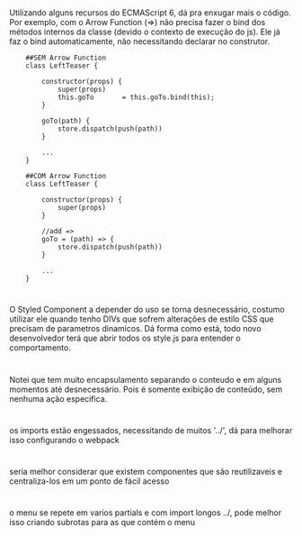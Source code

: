 #
Utilizando alguns recursos do ECMAScript 6, dá pra enxugar mais o código. Por exemplo, com o Arrow Function (=>) não precisa fazer o bind dos métodos internos da classe (devido o contexto de execução do js). Ele já faz o bind automaticamente, não necessitando declarar no construtor.
        
        ##SEM Arrow Function
        class LeftTeaser {

            constructor(props) {
                super(props)
                this.goTo       = this.goTo.bind(this);
            }

            goTo(path) {
                store.dispatch(push(path))
            }

            ...
        }

        ##COM Arrow Function
        class LeftTeaser {

            constructor(props) {
                super(props)
            }

            //add =>
            goTo = (path) => {
                store.dispatch(push(path))
            }

            ...
        }


#
O Styled Component a depender do uso se torna desnecessário, costumo utilizar ele quando tenho DIVs que sofrem alterações de estilo CSS que precisam de parametros dinamicos.
Dá forma como está, todo novo desenvolvedor terá que abrir todos os style.js para entender o comportamento.

#
Notei que tem muito encapsulamento separando o conteudo e em alguns momentos até desnecessário. Pois é somente exibição de conteúdo, sem nenhuma ação especifica.

#
os imports estão engessados, necessitando de muitos '../', dá para melhorar isso configurando o webpack

#
seria melhor considerar que existem componentes que são reutilizaveis e centraliza-los em um ponto de fácil acesso


#
o menu se repete em varios partials e com import longos ../, pode melhor isso criando subrotas para as que contém o menu